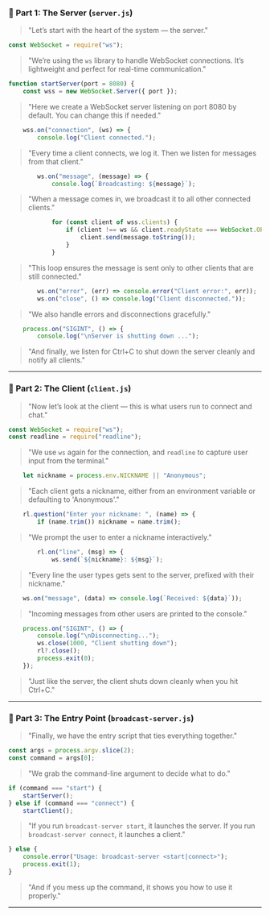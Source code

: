 ### 🗼 Part 1: The Server (`server.js`)
> "Let’s start with the heart of the system — the server."

```js
const WebSocket = require("ws");
```
> "We’re using the `ws` library to handle WebSocket connections. It’s lightweight and perfect for real-time communication."

```js
function startServer(port = 8080) {
    const wss = new WebSocket.Server({ port });
```
> "Here we create a WebSocket server listening on port 8080 by default. You can change this if needed."

```js
    wss.on("connection", (ws) => {
        console.log("Client connected.");
```
> "Every time a client connects, we log it. Then we listen for messages from that client."

```js
        ws.on("message", (message) => {
            console.log(`Broadcasting: ${message}`);
```
> "When a message comes in, we broadcast it to all other connected clients."

```js
            for (const client of wss.clients) {
                if (client !== ws && client.readyState === WebSocket.OPEN) {
                    client.send(message.toString());
                }
            }
```
> "This loop ensures the message is sent only to other clients that are still connected."

```js
        ws.on("error", (err) => console.error("Client error:", err));
        ws.on("close", () => console.log("Client disconnected."));
```
> "We also handle errors and disconnections gracefully."

```js
    process.on("SIGINT", () => {
        console.log("\nServer is shutting down ...");
```
> "And finally, we listen for Ctrl+C to shut down the server cleanly and notify all clients."

---

### 💬 Part 2: The Client (`client.js`)
> "Now let’s look at the client — this is what users run to connect and chat."

```js
const WebSocket = require("ws");
const readline = require("readline");
```
> "We use `ws` again for the connection, and `readline` to capture user input from the terminal."

```js
    let nickname = process.env.NICKNAME || "Anonymous";
```
> "Each client gets a nickname, either from an environment variable or defaulting to 'Anonymous'."

```js
    rl.question("Enter your nickname: ", (name) => {
        if (name.trim()) nickname = name.trim();
```
> "We prompt the user to enter a nickname interactively."

```js
        rl.on("line", (msg) => {
            ws.send(`${nickname}: ${msg}`);
```
> "Every line the user types gets sent to the server, prefixed with their nickname."

```js
    ws.on("message", (data) => console.log(`Received: ${data}`));
```
> "Incoming messages from other users are printed to the console."

```js
    process.on("SIGINT", () => {
        console.log("\nDisconnecting...");
        ws.close(1000, "Client shutting down");
        rl?.close();
        process.exit(0);
    });
```
> "Just like the server, the client shuts down cleanly when you hit Ctrl+C."

---

### 🚀 Part 3: The Entry Point (`broadcast-server.js`)
> "Finally, we have the entry script that ties everything together."

```js
const args = process.argv.slice(2);
const command = args[0];
```
> "We grab the command-line argument to decide what to do."

```js
if (command === "start") {
    startServer();
} else if (command === "connect") {
    startClient();
```
> "If you run `broadcast-server start`, it launches the server. If you run `broadcast-server connect`, it launches a client."

```js
} else {
    console.error("Usage: broadcast-server <start|connect>");
    process.exit(1);
}
```
> "And if you mess up the command, it shows you how to use it properly."

---